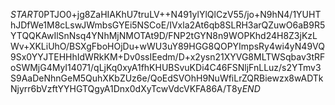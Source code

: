 $START$0PTJO0+jg8ZaHIAKhU7truLV++N491ylYlQlCzV55/jo+N9hN4/1YUHThJDfWe1M8cLswJWmbsGYEi5NSCoE/IVxla2At6qb8SLRH3arQZuwO6aB9R5YTQQKAwIlSnNsq4YNhMjNMOTAt9D/FNP2tGYN8n9WOPKhd24H8Z3jKzLWv+XKLiUhO/BSXgFboHOjDu+wWU3uY89HGG8QOPYImpsRy4wi4yN49VQ9Sx0YYJTEHHhIdWRkKM+Dv0ssIEedm/D+x2ysn21XYVG8MLTWSqbav3tRFoSWMjG4MyI14071/qLjKq0xyA1fhKHUBSvuKDi4C46FSNljFnLLuz/s2YTmv3S9AaDeNhnGeM5QuhXKbZUz6e/QoEdSVOhH9NuWfiLrZQRBiewzx8wADTkNjyrr6bVzftYYHGTQgyA1Dnx0dXyTcwVdcVKFA86A/T8y$END$